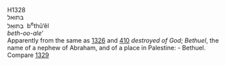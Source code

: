 <body>
  <p>H1328<br>  בּתוּאל  <br> בְּתוּאֵל  ‎  b<sup>e</sup>thû‘êl  <br><i>beth-oo-ale‘ </i><br>Apparently from the same as <a href="h1326.htm">1326</a> and <a href="h0410.htm">410</a>  <i>destroyed</i> <i>of</i> <i>God</i>; <i>Bethuel</i>, the name of a nephew of Abraham, and of a place in Palestine: - Bethuel. Compare <a href="h1329.htm">1329</a> <br></p>
 </body>